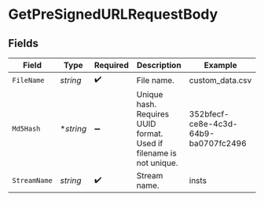 # GetPreSignedURLRequestBody


## Fields

| Field                                                              | Type                                                               | Required                                                           | Description                                                        | Example                                                            |
| ------------------------------------------------------------------ | ------------------------------------------------------------------ | ------------------------------------------------------------------ | ------------------------------------------------------------------ | ------------------------------------------------------------------ |
| `FileName`                                                         | *string*                                                           | :heavy_check_mark:                                                 | File name.                                                         | custom_data.csv                                                    |
| `Md5Hash`                                                          | **string*                                                          | :heavy_minus_sign:                                                 | Unique hash. Requires UUID format. Used if filename is not unique. | 352bfecf-ce8e-4c3d-64b9-ba0707fc2496                               |
| `StreamName`                                                       | *string*                                                           | :heavy_check_mark:                                                 | Stream name.                                                       | insts                                                              |